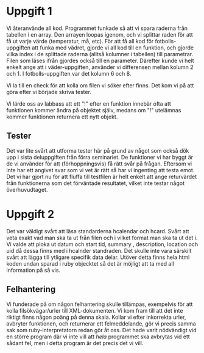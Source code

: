 # Uppgift 1
Vi återanvände all kod. Programmet funkade så att vi spara raderna från tabellen i en array. Den arrayen loopas igenom, och vi splittar raden för att få ut varje värde (temperatur, må, etc). För att få all kod för fotbolls-uppgiften att funka med vädret, gjorde vi all kod till en funktion, och gjorde vilka index i de splittade raderna (alltså kolumner i tabellen) till parametrar. Filen som läses ifrån gjordes också till en parameter. Därefter kunde vi helt enkelt ange att i väder-uppgiften, använder vi differensen mellan kolumn 2 och 1. I fotbolls-uppgiften var det kolumn 6 och 8.

Vi la till en check för att kolla om filen vi söker efter finns. Det kom vi på att göra efter vi började skriva tester.

Vi lärde oss av labbass att ett "!" efter en funktion innebär ofta att funktionen kommer ändra på objektet själv, medans om "!" utelämnas kommer funktionen returnera ett nytt objekt. 

## Tester
Det var lite svårt att utforma tester här på grund av något som också dök upp i sista deluppgiften från förra seminariet. De funktioner vi har byggt är de vi använder för att (förhoppningsvis) få rätt svår på frågan. Eftersom vi inte har ett angivet svar som vi vet är rätt så har vi ingenting att testa emot. Det vi har gjort nu för att fluffa till testfilen är helt enkelt att ange returvärdet från funktionerna som det förväntade resultatet, vilket inte testar något överhuvudtaget.

# Uppgift 2

Det var väldigt svårt att läsa standarderna hcalendar och hcard. Svårt att veta exakt vad man ska ta ut från filen och i vilket format man ska ta ut det i. Vi valde att ploka ut datum och start tid, summary , description, location och uid då dessa finns med i hcalnder standraden. Det skulle inte vara särskilt svårt att lägga till ytligare specifik data delar. Utöver detta finns hela html koden undan sparad i ruby objecktet så det är möjligt att ta med all information på så vis.   

## Felhantering
Vi funderade på om någon felhantering skulle tillämpas, exempelvis för att kolla filsökvägar/urler till XML-dokumenten. Vi kom fram till att det inte riktigt finns någon poäng på denna skala. Kollar vi efter inkorrekta urler, avbryter funktionen, och returnerar ett felmeddelande, gör vi precis samma sak som ruby-interpretatorn redan gör åt oss. Det hade varit nödvändigt vid en större program där vi inte vill att _hela_ programmet ska avbrytas vid ett sådant fel, men i detta program är det precis det vi vill.